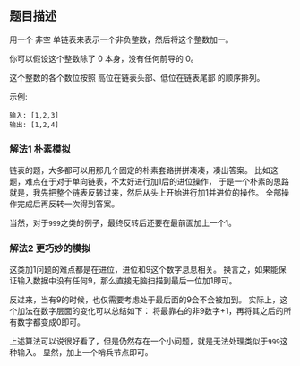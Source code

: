 ## 题目描述
用一个 非空 单链表来表示一个非负整数，然后将这个整数加一。

你可以假设这个整数除了 0 本身，没有任何前导的 0。

这个整数的各个数位按照 高位在链表头部、低位在链表尾部 的顺序排列。

示例:
```
输入: [1,2,3]
输出: [1,2,4]
```

### 解法1 朴素模拟
链表的题，大多都可以用那几个固定的朴素套路拼拼凑凑，凑出答案。
比如这题，难点在于对于单向链表，不太好进行加1后的进位操作，
于是一个朴素的思路就是，我先把整个链表反转过来，然后从头上开始进行加1并进位的操作。
全部操作完成后再反转一次得到答案。

当然，对于`999`之类的例子，最终反转后还要在最前面加上一个1。

### 解法2 更巧妙的模拟
这类加1问题的难点都是在进位，进位和9这个数字息息相关。
换言之，如果能保证输入数据中没有任何9，那么直接无脑扫描到最后一位加1即可。

反过来，当有9的时候，也仅需要考虑处于最后面的9会不会被加到。
实际上，这个加法在数字层面的变化可以总结如下：
将最靠右的非9数字+1，再将其之后的所有数字都变成0即可。

上述算法可以说很好看了，但是仍然存在一个小问题，就是无法处理类似于`999`这种输入。
显然，加上一个哨兵节点即可。


